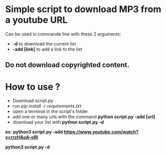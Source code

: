 # Simple script to download MP3 from a youtube URL

Can be used in commande line with these 2 arguments:
- **-d** to download the current list
- **-add [link]** to add a link to the list

## Do not download copyrighted content.

# How to use ?
- Download script.py
- run *pip install -r requirements.txt*
- open a terminal in the script's folder
- add one or many urls with the command **python script.py -add [url]**
- download your list with **python script.py -d**

**ex:**
**python3 script.py -add https://www.youtube.com/watch?v=rrzHAoA-oRI**

**python3 script.py -d**
